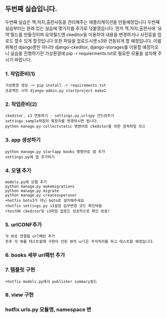 ## 두번째 실습입니다.
두번째 실습은 책,저자,출판사등을 관리해주는 애플리케이션을 만들예정입니다
두번째 실습부터는 원래 있는 실습에 몇가지를 추가로 덧붙였습니다.
먼저 책,저자,출판사에 '요약'필드를 만들것이며 요약필드엔 ckeditor을 이용하여
내용을 변경하거나 사진등을 업로드 할수 있게 할것입니다
또한 파일을 업로드시엔 s3와 연동되게 할 예정입니다.
이를 위해선 django뿐만 아니라 django-ckeditor, django-storages를 이용할 예정이오니
실습을 진행하기전 가상환경에 pip -r requierments.txt로 필요한 모듈을 설치해 주시기 바랍니다.

### 1. 작업준비(1)
    가상환경 생성 -> pip install -r requirements.txt
    프로젝트 시작 django-admin.py startproject make2
### 2. 작업준비(2)
    ckeditor, s3 연동하기 - settings.py,urlspy 건드려주기
    settings.sample파일의 확장자를 변경하시면 됩니다.
    python manage.py collectstatic 명령어로 ckeditor을 위한 정적파일 모으
### 3. app 생성하기
    python manage.py startapp books 명령어로 앱 추가
    settings.py에 앱 추가하기

### 4. 모델 추가
    models.py에 모델 추가
    python manage.py makemigrations
    python manage.py migrate
    python manage.py createsuperuser
    +hotfix boto3가 아닌 boto로 설치해주세요
    +hotfix settings.py s3설정 입부변경 코드 확인바람
    +testOK ckeditor및 s3파일 업로드 성공적으로 확인 완료!

### 5. urlCONF추가
    각 뷰로 연결될 url패턴 추가
    추후 각 뷰를 테스트할때 구현이 안된 뷰의 url은 주석처리를 하고 테스트할 예정입니다.

### 6. books 세부 url패턴 추가
### 7. 템플릿 구현
    +hotfix models.py에서 publisher summary필드
### 8. view 구현
### hotfix urls.py 모듈명, namespace 변